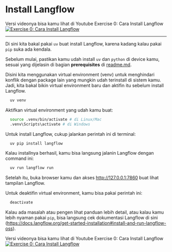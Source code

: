 # Install Langflow

Versi videonya bisa kamu lihat di Youtube Exercise 0: Cara Install Langflow
[![Exercise 0: Cara Install Langflow](https://img.youtube.com/vi/KPtFHbBm1I4/0.jpg)](https://www.youtube.com/embed/KPtFHbBm1I4?si=g_4-9_7vNzuBxtsD)

---

Di sini kita bakal pakai `uv` buat install Langflow, karena kadang kalau pakai `pip` suka ada kendala.

Sebelum mulai, pastikan kamu udah install `uv` dan `python` di device kamu, sesuai yang dijelasin di bagian **prerequisites** di [readme.md](../../readme.md).

Disini kita menggunakan virtual environment (venv) untuk menghindari konflik dengan package lain yang mungkin udah terinstall di sistem kamu. Jadi, kita bakal bikin virtual environment baru dan aktifin itu sebelum install Langflow.
```bash
  uv venv
```
Aktifkan virtual environment yang udah kamu buat:
```bash
  source .venv/bin/activate # di Linux/Mac
  .venv\Scripts\activate # di Windows
```

Untuk install Langflow, cukup jalankan perintah ini di terminal:
```bash
  uv pip install langflow
```

Kalau installnya berhasil, kamu bisa langsung jalanin Langflow dengan command ini:
```bash
  uv run langflow run
```

Setelah itu, buka browser kamu dan akses http://127.0.0.1:7860 buat lihat tampilan Langflow.

Untuk deaktifin virtual environment, kamu bisa pakai perintah ini:
```bash
  deactivate
```

Kalau ada masalah atau pengen lihat panduan lebih detail, atau kalau kamu lebih nyaman pakai `pip`, bisa langsung cek dokumentasi Langflow di sini (https://docs.langflow.org/get-started-installation#install-and-run-langflow-oss).


Versi videonya bisa kamu lihat di Youtube Exercise 0: Cara Install Langflow
[![Exercise 0: Cara Install Langflow](https://img.youtube.com/vi/KPtFHbBm1I4/0.jpg)](https://www.youtube.com/watch?v=KPtFHbBm1I4)
